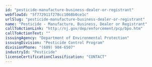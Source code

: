 ```yaml
---
id: "pesticide-manufacture-business-dealer-or-registrant"
webflowId: "5f772911f278cc1068b0ce1c"
urlSlug: "pesticide-manufacture-business-dealer-or-registrant"
name: "Pesticide - Manufacture, Business, Dealer or Registrant"
callToActionLink: "http://nj.gov/dep/enforcement/pcp/bpo.htm"
callToActionText: ""
issuingAgency: "Department of Environmental Protection"
issuingDivision: "Pesticide Control Program"
divisionPhone: "(609) 984-6507"
industryId: "Pesticide"
licenseCertificationClassification: "CONTACT"
---
```

